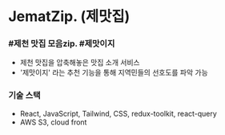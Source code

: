 # JematZip. (제맛집)
### #제천 맛집 모음zip. #제맛이지 
- 제천 맛집을 압축해놓은 맛집 소개 서비스
- '제맛이지' 라는 추천 기능을 통해 지역민들의 선호도를 파악 가능

### 기술 스택
- React, JavaScript, Tailwind, CSS, redux-toolkit, react-query
- AWS S3, cloud front
